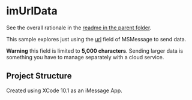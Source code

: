 # imUrlData
See the overall rationale in the [readme in the parent folder](../README.md).

This sample explores just using the [url][1] field of MSMessage to send data.

**Warning** this field is limited to **5,000 characters**. Sending larger data is something you have to manage separately with a cloud service.

## Project Structure

Created using XCode 10.1 as an iMessage App.

[1]: (https://developer.apple.com/documentation/messages/msmessage/1649739-url)
